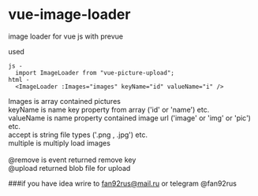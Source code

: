 # vue-image-loader
image loader for vue js with prevue

used

```
js -
  import ImageLoader from "vue-picture-upload";
html -
  <ImageLoader :Images="images" keyName="id" valueName="i" />
```

   Images is array contained pictures <br/>
   keyName is name key property from array ('id' or 'name') etc.<br/> 
   valueName is name property contained image url ('image' or 'img' or 'pic') etc. <br/>
   accept is string file types ('.png , .jpg') etc.<br/>
   multiple is multiply load images<br/>
   <br/>
   @remove is event returned remove key<br/>
   @upload returned blob file for upload<br/>

###if you have idea wrire to fan92rus@mail.ru or telegram @fan92rus